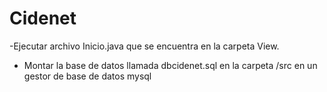 # Cidenet
-Ejecutar archivo Inicio.java que se encuentra en la carpeta View.
- Montar la base de datos llamada dbcidenet.sql en la carpeta /src en un gestor de base de datos mysql
